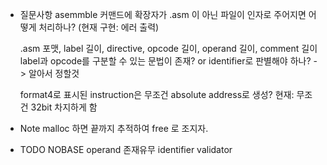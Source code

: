 * 질문사항
  asemmble 커맨드에 확장자가 .asm 이 아닌 파일이 인자로 주어지면 어떻게 처리하나?
  (현재 구현: 에러 출력)

  .asm 포맷, label 길이, directive, opcode 길이, operand 길이, comment 길이
  label과 opcode를 구분할 수 있는 문법이 존재? or identifier로 판별해야 하나? -> 알아서 정할것
  
  format4로 표시된 instruction은 무조건 absolute address로 생성?
  현재: 무조건 32bit 차지하게 함

* Note
  malloc 하면 끝까지 추적하여 free 로 조지자.


* TODO
  NOBASE operand 존재유무
  identifier validator
